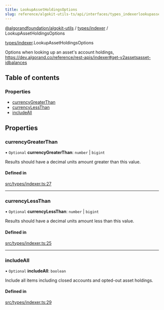 ```yaml
---
title: LookupAssetHoldingsOptions
slug: reference/algokit-utils-ts/api/interfaces/types_indexerlookupassetholdingsoptions
---
```


[@algorandfoundation/algokit-utils](/reference/algokit-utils-ts/api/overview) / [types/indexer](/reference/algokit-utils-ts/api/modules/types_indexer/) / LookupAssetHoldingsOptions

[types/indexer](/reference/algokit-utils-ts/api/modules/types_indexer/).LookupAssetHoldingsOptions

Options when looking up an asset's account holdings, https://dev.algorand.co/reference/rest-apis/indexer#get-v2assetsasset-idbalances

## Table of contents

### Properties

- [currencyGreaterThan](#currencygreaterthan)
- [currencyLessThan](#currencylessthan)
- [includeAll](#includeall)

## Properties

### currencyGreaterThan

• `Optional` **currencyGreaterThan**: `number` \| `bigint`

Results should have a decimal units amount greater than this value.

#### Defined in

[src/types/indexer.ts:27](https://github.com/algorandfoundation/algokit-utils-ts/blob/main/src/types/indexer.ts#L27)

---

### currencyLessThan

• `Optional` **currencyLessThan**: `number` \| `bigint`

Results should have a decimal units amount less than this value.

#### Defined in

[src/types/indexer.ts:25](https://github.com/algorandfoundation/algokit-utils-ts/blob/main/src/types/indexer.ts#L25)

---

### includeAll

• `Optional` **includeAll**: `boolean`

Include all items including closed accounts and opted-out asset holdings.

#### Defined in

[src/types/indexer.ts:29](https://github.com/algorandfoundation/algokit-utils-ts/blob/main/src/types/indexer.ts#L29)
